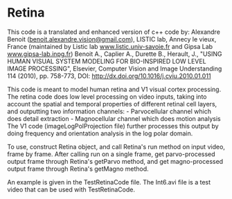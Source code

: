 # Retina
This code is a translated and enhanced version of c++ code by:
    Alexandre Benoit (benoit.alexandre.vision@gmail.com), LISTIC lab, Annecy le vieux, France (maintained by Listic lab www.listic.univ-savoie.fr and Gipsa Lab         www.gipsa-lab.inpg.fr)
    Benoit A., Caplier A., Durette B., Herault, J., "USING HUMAN VISUAL SYSTEM MODELING FOR BIO-INSPIRED LOW LEVEL IMAGE PROCESSING", Elsevier, Computer Vision and     Image Understanding 114 (2010), pp. 758-773, DOI: http://dx.doi.org/10.1016/j.cviu.2010.01.011
   
This code is meant to model human retina and V1 visual cortex processing. The retina code does low level processing on video inputs, taking into account the spatial and temporal properties of different retinal cell layers, and outputting two information channels: 
    - Parvocellular channel which does detail extraction
    - Magnocellular channel which does motion analysis
The V1 code (imageLogPolProjection file) further processes this output by doing frequency and orientation analysis in the log polar domain.

To use, construct Retina object, and call Retina's run method on input video, frame by frame. After calling run on a single frame, get parvo-processed output frame through Retina's getParvo method, and get magno-processed output frame through Retina's getMagno method.

An example is given in the TestRetinaCode file. The Int6.avi file is a test video that can be used with TestRetinaCode.
